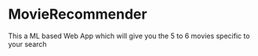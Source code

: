# MovieRecommender
This a ML based Web App which will give you the 5 to 6 movies specific to your search
